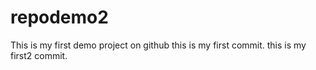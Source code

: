 # repodemo2
This is my first demo project on github
this is my first commit.
this is my first2 commit.
